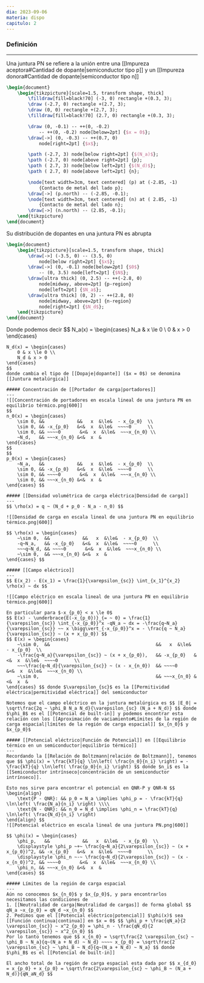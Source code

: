 ```yaml
---
dia: 2023-09-06
materia: dispo
capitulo: 2
---
```

### Definición
---
Una juntura PN se refiere a la unión entre una [[Impureza aceptora#Cantidad de dopante|semiconductor tipo p]] y un [[Impureza donora#Cantidad de dopante|semiconductor tipo n]]

```tikz
\begin{document} 
	\begin{tikzpicture}[scale=1.5, transform shape, thick]
		\filldraw[fill=black!70] (-3, 0) rectangle +(0.3, 3);
		\draw (-2.7, 0) rectangle +(2.7, 3);
		\draw (0, 0) rectangle +(2.7, 3);
		\filldraw[fill=black!70] (2.7, 0) rectangle +(0.3, 3);

		\draw (0, -0.1) -- ++(0, -0.2)
			-- ++(0, -0.2) node[below=2pt] {$x = 0$};
		\draw[->] (0, -0.3) -- ++(0.7, 0)
			node[right=2pt] {$x$};

		\path (-2.7, 3) node[below right=2pt] {$(N_a)$};
		\path (-2.7, 0) node[above right=2pt] {p};
		\path ( 2.7, 3) node[below left=2pt] {$(N_d)$};
		\path ( 2.7, 0) node[above left=2pt] {n};

		\node[text width=3cm, text centered] (p) at (-2.85, -1) 
			{Contacto de metal del lado p};
		\draw[->] (p.north) -- (-2.85, -0.1); 
		\node[text width=3cm, text centered] (n) at ( 2.85, -1) 
			{Contacto de metal del lado n};
		\draw[->] (n.north) -- (2.85, -0.1); 
	\end{tikzpicture}
\end{document}
```

Su distribución de dopantes en una juntura PN es abrupta

```tikz
\begin{document} 
	\begin{tikzpicture}[scale=1.5, transform shape, thick]
		\draw[->] (-3.5, 0) -- (3.5, 0)
			node[below right=2pt] {$x$};
		\draw[->] (0, -0.1) node[below=2pt] {$0$}
			-- (0, 3.5) node[left=2pt] {$N$};
		\draw[ultra thick] (0, 2.5) -- ++(-2.8, 0)
			node[midway, above=2pt] {p-region}
			node[left=2pt] {$N_a$};
		\draw[ultra thick] (0, 2) -- ++(2.8, 0)
			node[midway, above=2pt] {n-region}
			node[right=2pt] {$N_d$};
	\end{tikzpicture}
\end{document}
```
Donde podemos decir $$ 
N_a(x) = \begin{cases} 
	N_a & x \le 0 \\
	0 & x > 0
\end{cases} 
~~~~~~~
N_d(x) = \begin{cases} 
	0 & x \le 0 \\
	N_d & x > 0
\end{cases}
$$
donde cambia el tipo de [[Dopaje|dopante]] ($x = 0$) se denomina [[Juntura metalúrgica]]

##### Concentración de [[Portador de carga|portadores]]
---
![[Concentración de portadores en escala lineal de una juntura PN en equilibrio térmico.png|600]]
$$ 
n_0(x) = \begin{cases} 
	\sim 0, &&            &&   x  &\le&  - x_{p_0}  \\
	\sim 0, && -x_{p_0}   &<&  x  &\le&  ~~~~0      \\
	\sim 0, && ~~~~0       &<&  x  &\le&  ~~~x_{n_0} \\
	~N_d,   && ~~~x_{n_0} &<&  x  &
\end{cases} 
$$
$$ 
p_0(x) = \begin{cases} 
	~N_a,   &&            &&   x  &\le&  - x_{p_0}  \\
	\sim 0, && -x_{p_0}   &<&  x  &\le&  ~~~~0      \\
	\sim 0, && ~~~~0       &<&  x  &\le&  ~~~x_{n_0} \\
	\sim 0, && ~~~x_{n_0} &<&  x  &
\end{cases} $$

##### [[Densidad volumétrica de carga eléctrica|Densidad de carga]]
---
$$ \rho(x) = q ~ (N_d + p_0 - N_a - n_0) $$

![[Densidad de carga en escala lineal de una juntura PN en equilibrio térmico.png|600]]

$$ \rho(x) = \begin{cases} 
	~\sim 0,  &&            &&   x  &\le&  - x_{p_0}  \\
	-q~N_a,   && -x_{p_0}   &<&  x  &\le&  ~~~~0      \\
	~~~q~N_d, && ~~~~0       &<&  x  &\le&  ~~~x_{n_0} \\
	~\sim 0,  && ~~~x_{n_0} &<&  x  &
\end{cases} $$

##### [[Campo eléctrico]]
---
$$ E(x_2) - E(x_1) = \frac{1}{\varepsilon_{sc}} \int_{x_1}^{x_2} \rho(x) ~ dx $$

![[Campo eléctrico en escala lineal de una juntura PN en equilibrio térmico.png|600]]

En particular para $-x_{p_0} < x \le 0$
$$ E(x) - \underbrace{E(-x_{p_0})}_{= ~ 0} = \frac{1}{\varepsilon_{sc}} \int_{-x_{p_0}}^x -qN_a ~ dx = -\frac{q~N_a}{\varepsilon_{sc}} ~~ x \bigg\vert_{-x_{p_0}}^x = - \frac{q ~ N_a}{\varepsilon_{sc}} ~ (x + x_{p_0}) $$
$$ E(x) = \begin{cases} 
	~\sim 0,  &&                                       &&   x  &\le&  - x_{p_0}  \\
	-\frac{q~N_a}{\varepsilon_{sc}} ~ (x + x_{p_0}),   && -x_{p_0}   &<&  x  &\le&  ~~~~0      \\
	~~~\frac{q~N_d}{\varepsilon_{sc}} ~ (x - x_{n_0})  && ~~~~0       &<&  x  &\le&  ~~~x_{n_0} \\
	~\sim 0,                                           && ~~~x_{n_0} &<&  x  &
\end{cases} $$ donde $\varepsilon_{sc}$ es la [[Permitividad eléctrica|permitividad eléctrica]] del semiconductor

Notemos que el campo eléctrico en la juntura metalúrgica es $$ |E_0| = \sqrt\frac{2q ~ \phi_B N_a N_d}{\varepsilon_{sc} (N_a + N_d)} $$ donde $\phi_B$ es el [[Potencial de built-in]] y podemos encontrar esta relación con los [[Aproximación de vaciamiento#Límites de la región de carga espacial|límites de la región de carga espacial]] $x_{n_0}$ y $x_{p_0}$

##### [[Potencial eléctrico|Función de Potencial]] en [[Equilibrio térmico en un semiconductor|equilibrio térmico]]
---
Recordando la [[Relación de Boltzmann|relación de Boltzmann]], tenemos que $$ \phi(x) = \frac{kT}{q} \ln\left( \frac{n_0}{n_i} \right) = - \frac{kT}{q} \ln\left( \frac{p_0}{n_i} \right) $$ donde $n_i$ es la [[Semiconductor intrínseco|concentración de un semiconductor intrínseco]].

Esto nos sirve para encontrar el potencial en QNR-P y QNR-N $$ \begin{align} 
	\text{P - QNR}: && p_0 = N_a \implies \phi_p = - \frac{kT}{q} \ln\left( \frac{N_a}{n_i} \right) \\\\ 
	\text{N - QNR}: && n_0 = N_d \implies \phi_n = \frac{kT}{q} \ln\left( \frac{N_d}{n_i} \right)
\end{align} $$
![[Potencial eléctrico en escala lineal de una juntura PN.png|600]]

$$ \phi(x) = \begin{cases} 
	\phi_p,   &&            &&   x  &\le&  - x_{p_0}  \\
	\displaystyle \phi_p ~+~ \frac{q~N_a}{2\varepsilon_{sc}} ~ (x + x_{p_0})^2, && -x_{p_0}   &<&  x  &\le&  ~~~~0      \\
	\displaystyle \phi_n ~-~ \frac{q~N_d}{2\varepsilon_{sc}} ~ (x - x_{n_0})^2, && ~~~~0       &<&  x  &\le&  ~~~x_{n_0} \\
	\phi_n, && ~~~x_{n_0} &<&  x  &
\end{cases} $$

##### Límites de la región de carga espacial
---
Aún no conocemos $x_{n_0}$ y $x_{p_0}$, y para encontrarlos necesitamos las condiciones de
1. [[Neutralidad de carga|Neutralidad de cargas]] de forma global $$ qN_a ~x_{p_0} = qN_d ~x_{n_0} $$
2. Pedimos que el [[Potencial eléctrico|potencial]] $\phi(x)$ sea [[Función continua|continua]] en $x = 0$ $$ \phi_p + \frac{qN_a}{2 \varepsilon_{sc}} ~ x^2_{p_0} = \phi_n - \frac{qN_d}{2 \varepsilon_{sc}} ~ x^2_{n_0} $$
Por lo tanto tenemos que $$ x_{n_0} = \sqrt\frac{2 \varepsilon_{sc} ~ \phi_B ~ N_a}{q~(N_a + N_d) ~ N_d} ~~~~ x_{p_0} = \sqrt\frac{2 \varepsilon_{sc} ~ \phi_B ~ N_d}{q~(N_a + N_d) ~ N_a} $$ donde $\phi_B$ es el [[Potencial de built-in]]

El ancho total de la región de carga espacial esta dada por $$ x_{d_0} = x_{p_0} + x_{p_0} = \sqrt\frac{2\varepsilon_{sc} ~ \phi_B ~ (N_a + N_d)}{qN_aN_d} $$
